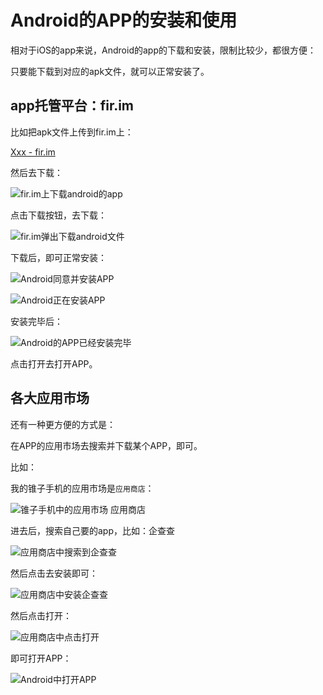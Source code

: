 # Android的APP的安装和使用

相对于iOS的app来说，Android的app的下载和安装，限制比较少，都很方便：

只要能下载到对应的apk文件，就可以正常安装了。

## app托管平台：fir.im

比如把apk文件上传到fir.im上：

[Xxx - fir.im](https://fir.im/XxxAdrProd)

然后去下载：

![fir.im上下载android的app](../assets/img/fir_im_download_android_app.png)

点击下载按钮，去下载：

![fir.im弹出下载android文件](../assets/img/fir_im_show_download_android_file.png)

下载后，即可正常安装：

![Android同意并安装APP](../assets/img/android_accept_and_install_app.png)

![Android正在安装APP](../assets/img/android_installing_app.png)

安装完毕后：

![Android的APP已经安装完毕](../assets/img/android_app_install_complete.png)

点击打开去打开APP。

## 各大应用市场

还有一种更方便的方式是：

在APP的应用市场去搜索并下载某个APP，即可。

比如：

我的锥子手机的应用市场是`应用商店`：

![锥子手机中的应用市场 应用商店](../assets/img/smartisian_android_app_store.jpg)

进去后，搜索自己要的app，比如：企查查

![应用商店中搜索到企查查](../assets/img/app_store_search_qichacha.png)

然后点击去安装即可：

![应用商店中安装企查查](../assets/img/app_store_install_qichacha.jpg)

然后点击打开：

![应用商店中点击打开](../assets/img/app_store_click_open.jpg)

即可打开APP：

![Android中打开APP](../assets/img/android_open_qichacha_app.png)
